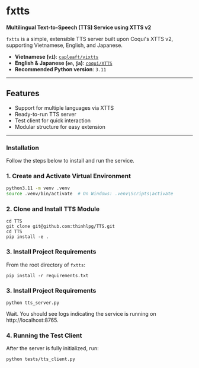 # fxtts

**Multilingual Text-to-Speech (TTS) Service using XTTS v2**

`fxtts` is a simple, extensible TTS server built upon Coqui's XTTS v2, supporting Vietnamese, English, and Japanese.

- **Vietnamese (`vi`)**: [`capleaft/vixtts`](https://huggingface.co/capleaf/viXTTS)
- **English & Japanese (`en`, `ja`)**: [`coqui/XTTS`](hhttps://huggingface.co/coqui/XTTS-v2)
- **Recommended Python version**: `3.11`

---

## Features

- Support for multiple languages via XTTS
- Ready-to-run TTS server
- Test client for quick interaction
- Modular structure for easy extension

---

### Installation

Follow the steps below to install and run the service.

### 1. Create and Activate Virtual Environment

```bash
python3.11 -m venv .venv
source .venv/bin/activate  # On Windows: .venv\Scripts\activate
```

###  2. Clone and Install TTS Module
```
cd TTS
git clone git@github.com:thinhlpg/TTS.git
cd TTS
pip install -e .
```

### 3. Install Project Requirements
From the root directory of `fxtts`:
```
pip install -r requirements.txt
```

### 3. Install Project Requirements
```
python tts_server.py
```
Wait. You should see logs indicating the service is running on http://localhost:8765.

### 4. Running the Test Client
After the server is fully initialized, run:
```
python tests/tts_client.py
```
